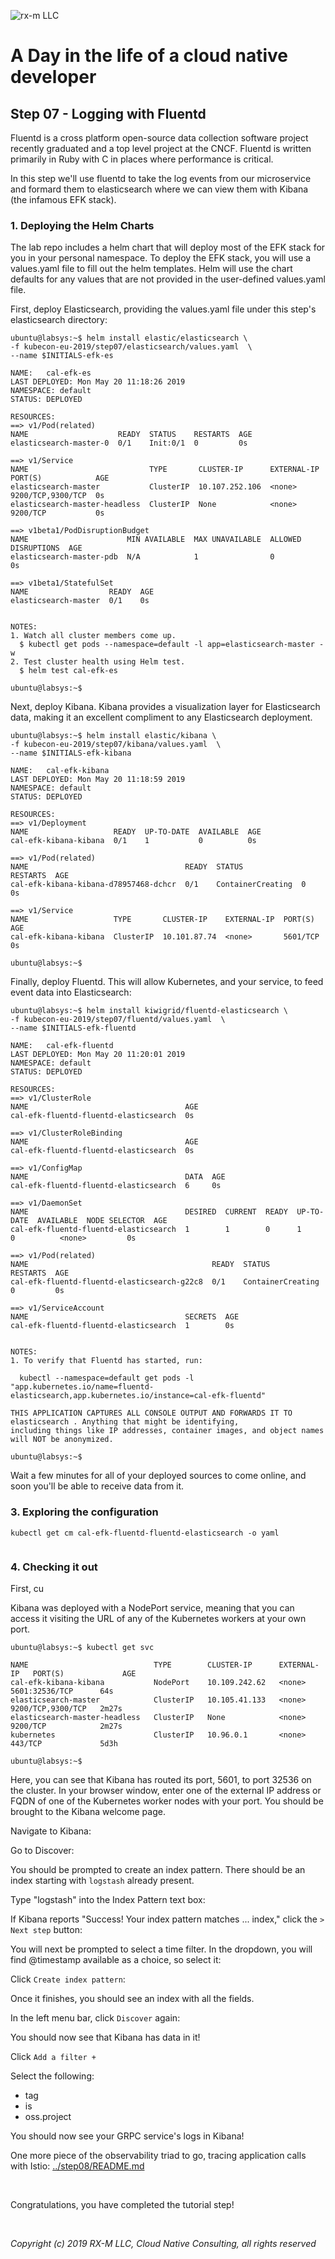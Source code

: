 ![rx-m LLC][RX-M LLC]

# A Day in the life of a cloud native developer


## Step 07 - Logging with Fluentd

Fluentd is a cross platform open-source data collection software project recently graduated and a top level project at
the CNCF. Fluentd is written primarily in Ruby with C in places where performance is critical.

In this step we'll use fluentd to take the log events from our microservice and formard them to elasticsearch where we
can view them with Kibana (the infamous EFK stack).


### 1. Deploying the Helm Charts

The lab repo includes a helm chart that will deploy most of the EFK stack for you in your personal namespace. To deploy
the EFK stack, you will use a values.yaml file to fill out the helm templates. Helm will use the chart defaults for any
values that are not provided in the user-defined values.yaml file.

First, deploy Elasticsearch, providing the values.yaml file under this step's elasticsearch directory:

```
ubuntu@labsys:~$ helm install elastic/elasticsearch \
-f kubecon-eu-2019/step07/elasticsearch/values.yaml  \
--name $INITIALS-efk-es

NAME:   cal-efk-es
LAST DEPLOYED: Mon May 20 11:18:26 2019
NAMESPACE: default
STATUS: DEPLOYED

RESOURCES:
==> v1/Pod(related)
NAME                    READY  STATUS    RESTARTS  AGE
elasticsearch-master-0  0/1    Init:0/1  0         0s

==> v1/Service
NAME                           TYPE       CLUSTER-IP      EXTERNAL-IP  PORT(S)            AGE
elasticsearch-master           ClusterIP  10.107.252.106  <none>       9200/TCP,9300/TCP  0s
elasticsearch-master-headless  ClusterIP  None            <none>       9200/TCP           0s

==> v1beta1/PodDisruptionBudget
NAME                      MIN AVAILABLE  MAX UNAVAILABLE  ALLOWED DISRUPTIONS  AGE
elasticsearch-master-pdb  N/A            1                0                    0s

==> v1beta1/StatefulSet
NAME                  READY  AGE
elasticsearch-master  0/1    0s


NOTES:
1. Watch all cluster members come up.
  $ kubectl get pods --namespace=default -l app=elasticsearch-master -w
2. Test cluster health using Helm test.
  $ helm test cal-efk-es

ubuntu@labsys:~$
```

Next, deploy Kibana. Kibana provides a visualization layer for Elasticsearch data, making it an excellent compliment to
any Elasticsearch deployment.

```
ubuntu@labsys:~$ helm install elastic/kibana \
-f kubecon-eu-2019/step07/kibana/values.yaml  \
--name $INITIALS-efk-kibana

NAME:   cal-efk-kibana
LAST DEPLOYED: Mon May 20 11:18:59 2019
NAMESPACE: default
STATUS: DEPLOYED

RESOURCES:
==> v1/Deployment
NAME                   READY  UP-TO-DATE  AVAILABLE  AGE
cal-efk-kibana-kibana  0/1    1           0          0s

==> v1/Pod(related)
NAME                                   READY  STATUS             RESTARTS  AGE
cal-efk-kibana-kibana-d78957468-dchcr  0/1    ContainerCreating  0         0s

==> v1/Service
NAME                   TYPE       CLUSTER-IP    EXTERNAL-IP  PORT(S)   AGE
cal-efk-kibana-kibana  ClusterIP  10.101.87.74  <none>       5601/TCP  0s

ubuntu@labsys:~$
```

Finally, deploy Fluentd. This will allow Kubernetes, and your service, to feed event data into Elasticsearch:

```
ubuntu@labsys:~$ helm install kiwigrid/fluentd-elasticsearch \
-f kubecon-eu-2019/step07/fluentd/values.yaml  \
--name $INITIALS-efk-fluentd

NAME:   cal-efk-fluentd
LAST DEPLOYED: Mon May 20 11:20:01 2019
NAMESPACE: default
STATUS: DEPLOYED

RESOURCES:
==> v1/ClusterRole
NAME                                   AGE
cal-efk-fluentd-fluentd-elasticsearch  0s

==> v1/ClusterRoleBinding
NAME                                   AGE
cal-efk-fluentd-fluentd-elasticsearch  0s

==> v1/ConfigMap
NAME                                   DATA  AGE
cal-efk-fluentd-fluentd-elasticsearch  6     0s

==> v1/DaemonSet
NAME                                   DESIRED  CURRENT  READY  UP-TO-DATE  AVAILABLE  NODE SELECTOR  AGE
cal-efk-fluentd-fluentd-elasticsearch  1        1        0      1           0          <none>         0s

==> v1/Pod(related)
NAME                                         READY  STATUS             RESTARTS  AGE
cal-efk-fluentd-fluentd-elasticsearch-g22c8  0/1    ContainerCreating  0         0s

==> v1/ServiceAccount
NAME                                   SECRETS  AGE
cal-efk-fluentd-fluentd-elasticsearch  1        0s


NOTES:
1. To verify that Fluentd has started, run:

  kubectl --namespace=default get pods -l "app.kubernetes.io/name=fluentd-elasticsearch,app.kubernetes.io/instance=cal-efk-fluentd"

THIS APPLICATION CAPTURES ALL CONSOLE OUTPUT AND FORWARDS IT TO elasticsearch . Anything that might be identifying,
including things like IP addresses, container images, and object names will NOT be anonymized.

ubuntu@labsys:~$
```

Wait a few minutes for all of your deployed sources to come online, and soon you'll be able to receive data from it.

### 3. Exploring the configuration

```
kubectl get cm cal-efk-fluentd-fluentd-elasticsearch -o yaml


```

### 4. Checking it out

First, cu

Kibana was deployed with a NodePort service, meaning that you can access it visiting the URL of any of the Kubernetes workers at your own port.

```
ubuntu@labsys:~$ kubectl get svc

NAME                            TYPE        CLUSTER-IP      EXTERNAL-IP   PORT(S)             AGE
cal-efk-kibana-kibana           NodePort    10.109.242.62   <none>        5601:32536/TCP      64s
elasticsearch-master            ClusterIP   10.105.41.133   <none>        9200/TCP,9300/TCP   2m27s
elasticsearch-master-headless   ClusterIP   None            <none>        9200/TCP            2m27s
kubernetes                      ClusterIP   10.96.0.1       <none>        443/TCP             5d3h

ubuntu@labsys:~$
```

Here, you can see that Kibana has routed its port, 5601, to port 32536 on the cluster. In your browser window, enter one
of the external IP address or FQDN of one of the Kubernetes worker nodes with your port. You should be brought to the
Kibana welcome page.

Navigate to Kibana:

Go to Discover:

You should be prompted to create an index pattern. There should be an index starting with `logstash` already present.

Type "logstash" into the Index Pattern text box:

If Kibana reports "Success! Your index pattern matches ... index," click the `> Next step` button:

You will next be prompted to select a time filter. In the dropdown, you will find @timestamp available as a choice, so
select it:

Click `Create index pattern`:

Once it finishes, you should see an index with all the fields.

In the left menu bar, click `Discover` again:

You should now see that Kibana has data in it!

Click `Add a filter +`

Select the following:

- tag
- is
- oss.project

You should now see your GRPC service's logs in Kibana!

One more piece of the observability triad to go, tracing application calls with Istio:
[../step08/README.md](../step08/README.md)



<br>

Congratulations, you have completed the tutorial step!

<br>

_Copyright (c) 2019 RX-M LLC, Cloud Native Consulting, all rights reserved_

[RX-M LLC]: http://rx-m.io/rxm-cnc.svg "RX-M LLC"
